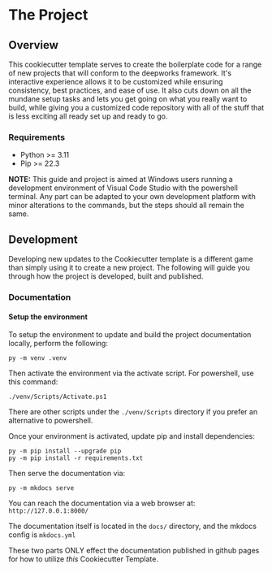 # The Project

## Overview
This cookiecutter template serves to create the boilerplate code for a range of new projects that will conform to the deepworks framework. It's interactive experience allows it to be customized while ensuring consistency, best practices, and ease of use. It also cuts down on all the mundane setup tasks and lets you get going on what you really want to build, while giving you a customized code repository with all of the stuff that is less exciting all ready set up and ready to go.

### Requirements
- Python >= 3.11
- Pip >= 22.3

**NOTE:** This guide and project is aimed at Windows users running a development environment of Visual Code Studio with the powershell terminal. Any part can be adapted to your own development platform with minor alterations to the commands, but the steps should all remain the same.

## Development
Developing new updates to the Cookiecutter template is a different game than simply using it to create a new project. The following will guide you through how the project is developed, built and published.

### Documentation
#### Setup the environment
To setup the environment to update and build the project documentation locally, perform the following:
```
py -m venv .venv
```

Then activate the environment via the activate script. For powershell, use this command:
```
./venv/Scripts/Activate.ps1
```

There are other scripts under the `./venv/Scripts` directory if you prefer an alternative to powershell.

Once your environment is activated, update pip and install dependencies:
```
py -m pip install --upgrade pip
py -m pip install -r requirements.txt
```

Then serve the documentation via:
```
py -m mkdocs serve
```

You can reach the documentation via a web browser at: `http://127.0.0.1:8000/`

The documentation itself is located in the `docs/` directory, and the mkdocs config is `mkdocs.yml`

These two parts ONLY effect the documentation published in github pages for how to utilize *this* Cookiecutter Template.